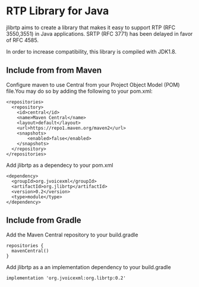 # RTP Library for Java

jlibrtp aims to create a library that makes it easy to support RTP (RFC 3550,3551) in Java applications. SRTP (RFC 3771) has been delayed in favor of RFC 4585.

In order to increase compatibility, this library is compiled with JDK1.8.

## Include from from Maven

Configure maven to use Central from your Project Object Model (POM) file.You may do so by
adding the following to your pom.xml:

    <repositories>
      <repository>
        <id>central</id>
        <name>Maven Central</name>
        <layout>default</layout>
        <url>https://repo1.maven.org/maven2</url>
        <snapshots>
            <enabled>false</enabled>
        </snapshots>
      </repository>
    </repositories>

Add jlibrtp as a dependecy to your pom.xml

    <dependency>
      <groupId>org.jvoicexml</groupId>
      <artifactId>org.jlibrtp</artifactId>
      <version>0.2</version>
      <type>module</type>
    </dependency>
    
## Include from Gradle

Add the Maven Central repository to your build.gradle

    repositories {
      mavenCentral()
    }

Add jlibrtp as a an implementation dependency to your build.gradle

    implementation 'org.jvoicexml:org.librtp:0.2'
